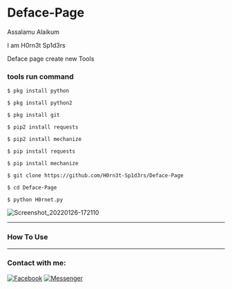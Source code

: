 # Deface-Page

Assalamu Alaikum

I am H0rn3t Sp1d3rs

Deface page create new Tools


<h3>tools run command</h3>

```
$ pkg install python

$ pkg install python2

$ pkg install git

$ pip2 install requests

$ pip2 install mechanize

$ pip install requests

$ pip install mechanize

$ git clone https://github.com/H0rn3t-Sp1d3rs/Deface-Page

$ cd Deface-Page

$ python H0rnet.py

```

![Screenshot_20220126-172110](https://user-images.githubusercontent.com/97798085/151154911-acc4b92c-88b2-46a9-b8a4-96093e9d70f7.png)
<hr>
<h3>How To Use</H3>

<hr>
<h3 align="left">Contact with me:</h3>
<p align="left">
<a href="https://www.facebook.com/H0rn3t.Sp1d3rs"><img title="Facebook" src="https://img.shields.io/badge/Facebook-red?style=for-the-badge&logo=facebook"></a>
<a href="https://www.facebook.com/call.me.H0rn3t.Sp1d3rs"><img title="Messenger" src="https://img.shields.io/badge/Messenger-red?style=for-the-badge&logo=messenger"></a>


